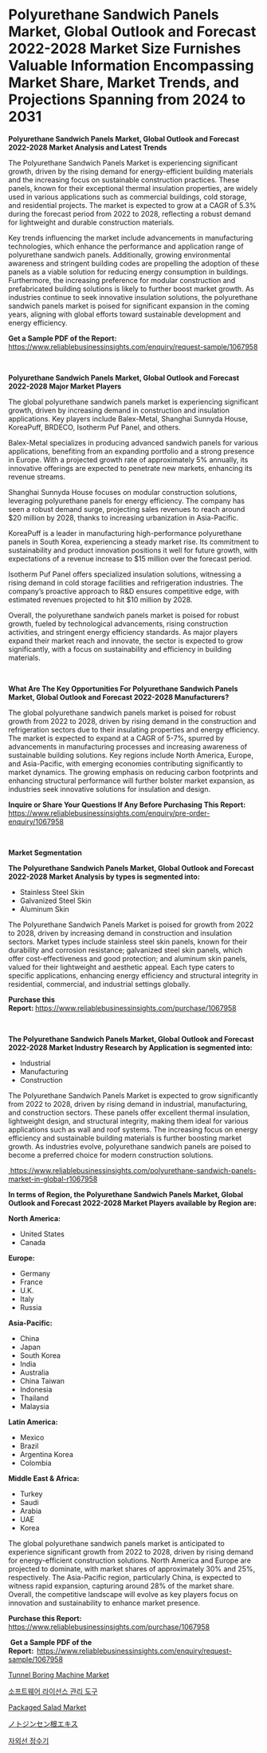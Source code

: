 <p><h1>Polyurethane Sandwich Panels Market, Global Outlook and Forecast 2022-2028 Market Size Furnishes Valuable Information Encompassing Market Share, Market Trends, and Projections Spanning from 2024 to 2031</h1></p><p><strong>Polyurethane Sandwich Panels Market, Global Outlook and Forecast 2022-2028 Market Analysis and Latest Trends</strong></p>
<p><p>The Polyurethane Sandwich Panels Market is experiencing significant growth, driven by the rising demand for energy-efficient building materials and the increasing focus on sustainable construction practices. These panels, known for their exceptional thermal insulation properties, are widely used in various applications such as commercial buildings, cold storage, and residential projects. The market is expected to grow at a CAGR of 5.3% during the forecast period from 2022 to 2028, reflecting a robust demand for lightweight and durable construction materials.</p><p>Key trends influencing the market include advancements in manufacturing technologies, which enhance the performance and application range of polyurethane sandwich panels. Additionally, growing environmental awareness and stringent building codes are propelling the adoption of these panels as a viable solution for reducing energy consumption in buildings. Furthermore, the increasing preference for modular construction and prefabricated building solutions is likely to further boost market growth. As industries continue to seek innovative insulation solutions, the polyurethane sandwich panels market is poised for significant expansion in the coming years, aligning with global efforts toward sustainable development and energy efficiency.</p></p>
<p><strong>Get a Sample PDF of the Report:&nbsp;</strong> <a href="https://www.reliablebusinessinsights.com/enquiry/request-sample/1067958">https://www.reliablebusinessinsights.com/enquiry/request-sample/1067958</a></p>
<p>&nbsp;</p>
<p><strong>Polyurethane Sandwich Panels Market, Global Outlook and Forecast 2022-2028 Major Market Players</strong></p>
<p><p>The global polyurethane sandwich panels market is experiencing significant growth, driven by increasing demand in construction and insulation applications. Key players include Balex-Metal, Shanghai Sunnyda House, KoreaPuff, BRDECO, Isotherm Puf Panel, and others. </p><p>Balex-Metal specializes in producing advanced sandwich panels for various applications, benefiting from an expanding portfolio and a strong presence in Europe. With a projected growth rate of approximately 5% annually, its innovative offerings are expected to penetrate new markets, enhancing its revenue streams.</p><p>Shanghai Sunnyda House focuses on modular construction solutions, leveraging polyurethane panels for energy efficiency. The company has seen a robust demand surge, projecting sales revenues to reach around $20 million by 2028, thanks to increasing urbanization in Asia-Pacific.</p><p>KoreaPuff is a leader in manufacturing high-performance polyurethane panels in South Korea, experiencing a steady market rise. Its commitment to sustainability and product innovation positions it well for future growth, with expectations of a revenue increase to $15 million over the forecast period.</p><p>Isotherm Puf Panel offers specialized insulation solutions, witnessing a rising demand in cold storage facilities and refrigeration industries. The company’s proactive approach to R&D ensures competitive edge, with estimated revenues projected to hit $10 million by 2028.</p><p>Overall, the polyurethane sandwich panels market is poised for robust growth, fueled by technological advancements, rising construction activities, and stringent energy efficiency standards. As major players expand their market reach and innovate, the sector is expected to grow significantly, with a focus on sustainability and efficiency in building materials.</p></p>
<p>&nbsp;</p>
<p><strong>What Are The Key Opportunities For Polyurethane Sandwich Panels Market, Global Outlook and Forecast 2022-2028 Manufacturers?</strong></p>
<p><p>The global polyurethane sandwich panels market is poised for robust growth from 2022 to 2028, driven by rising demand in the construction and refrigeration sectors due to their insulating properties and energy efficiency. The market is expected to expand at a CAGR of 5-7%, spurred by advancements in manufacturing processes and increasing awareness of sustainable building solutions. Key regions include North America, Europe, and Asia-Pacific, with emerging economies contributing significantly to market dynamics. The growing emphasis on reducing carbon footprints and enhancing structural performance will further bolster market expansion, as industries seek innovative solutions for insulation and design.</p></p>
<p><strong>Inquire or Share Your Questions If Any Before Purchasing This Report:</strong> <a href="https://www.reliablebusinessinsights.com/enquiry/pre-order-enquiry/1067958">https://www.reliablebusinessinsights.com/enquiry/pre-order-enquiry/1067958</a></p>
<p>&nbsp;</p>
<p><strong>Market Segmentation</strong></p>
<p><strong>The Polyurethane Sandwich Panels Market, Global Outlook and Forecast 2022-2028 Market Analysis by types is segmented into:</strong></p>
<p><ul><li>Stainless Steel Skin</li><li>Galvanized Steel Skin</li><li>Aluminum Skin</li></ul></p>
<p><p>The Polyurethane Sandwich Panels Market is poised for growth from 2022 to 2028, driven by increasing demand in construction and insulation sectors. Market types include stainless steel skin panels, known for their durability and corrosion resistance; galvanized steel skin panels, which offer cost-effectiveness and good protection; and aluminum skin panels, valued for their lightweight and aesthetic appeal. Each type caters to specific applications, enhancing energy efficiency and structural integrity in residential, commercial, and industrial settings globally.</p></p>
<p><strong>Purchase this Report:&nbsp;</strong><a href="https://www.reliablebusinessinsights.com/purchase/1067958">https://www.reliablebusinessinsights.com/purchase/1067958</a></p>
<p>&nbsp;</p>
<p><strong>The Polyurethane Sandwich Panels Market, Global Outlook and Forecast 2022-2028 Market Industry Research by Application is segmented into:</strong></p>
<p><ul><li>Industrial</li><li>Manufacturing</li><li>Construction</li></ul></p>
<p><p>The Polyurethane Sandwich Panels Market is expected to grow significantly from 2022 to 2028, driven by rising demand in industrial, manufacturing, and construction sectors. These panels offer excellent thermal insulation, lightweight design, and structural integrity, making them ideal for various applications such as wall and roof systems. The increasing focus on energy efficiency and sustainable building materials is further boosting market growth. As industries evolve, polyurethane sandwich panels are poised to become a preferred choice for modern construction solutions.</p></p>
<p><a href="https://www.reliablebusinessinsights.com/polyurethane-sandwich-panels-market-in-global-r1067958">&nbsp;https://www.reliablebusinessinsights.com/polyurethane-sandwich-panels-market-in-global-r1067958</a></p>
<p><strong>In terms of Region, the Polyurethane Sandwich Panels Market, Global Outlook and Forecast 2022-2028 Market Players available by Region are:</strong></p>
<p>
    <p> <strong> North America: </strong>
        <ul>
            <li>United States</li>
            <li>Canada</li>
        </ul>
        </p> 
    <p> <strong> Europe: </strong>
        <ul>
            <li>Germany</li>
            <li>France</li>
            <li>U.K.</li>
            <li>Italy</li>
            <li>Russia</li>
        </ul>
        </p> 
    <p> <strong> Asia-Pacific: </strong>
        <ul>
            <li>China</li>
            <li>Japan</li>
            <li>South Korea</li>
            <li>India</li>
            <li>Australia</li>
            <li>China Taiwan</li>
            <li>Indonesia</li>
            <li>Thailand</li>
            <li>Malaysia</li>
        </ul>
        </p> 
    <p> <strong> Latin America: </strong>
        <ul>
            <li>Mexico</li>
            <li>Brazil</li>
            <li>Argentina Korea</li>
            <li>Colombia</li>
        </ul>
        </p> 
    <p> <strong> Middle East & Africa: </strong>
        <ul>
            <li>Turkey</li>
            <li>Saudi</li>
            <li>Arabia</li>
            <li>UAE</li>
            <li>Korea</li>
        </ul>
    </p>
    </p>
<p><p>The global polyurethane sandwich panels market is anticipated to experience significant growth from 2022 to 2028, driven by rising demand for energy-efficient construction solutions. North America and Europe are projected to dominate, with market shares of approximately 30% and 25%, respectively. The Asia-Pacific region, particularly China, is expected to witness rapid expansion, capturing around 28% of the market share. Overall, the competitive landscape will evolve as key players focus on innovation and sustainability to enhance market presence.</p></p>
<p><strong>Purchase this Report: </strong><a href="https://www.reliablebusinessinsights.com/purchase/1067958">https://www.reliablebusinessinsights.com/purchase/1067958</a></p>
<p>&nbsp;<strong>Get a Sample PDF of the Report:&nbsp;&nbsp;</strong><a href="https://www.reliablebusinessinsights.com/enquiry/request-sample/1067958">https://www.reliablebusinessinsights.com/enquiry/request-sample/1067958</a></p>
<p><strong></strong></p>
<p><p><a href="https://www.linkedin.com/pulse/tunnel-boring-machine-market-research-report-forecast-growth-v0jkc?trackingId=gOuRyFTGRUOr%2FTO%2B9ejgJQ%3D%3D">Tunnel Boring Machine Market</a></p><p><a href="https://medium.com/@kelvinfeenrey98677/%EC%86%8C%ED%94%84%ED%8A%B8%EC%9B%A8%EC%96%B4-%EB%9D%BC%EC%9D%B4%EC%84%A0%EC%8A%A4-%EA%B4%80%EB%A6%AC-%EB%8F%84%EA%B5%AC-%EC%8B%9C%EC%9E%A5%EC%9D%98-%EC%8B%A0%EA%B7%9C-%EB%8F%99%ED%96%A5-%EB%B0%8F-2024%EB%85%84%EB%B6%80%ED%84%B0-2031%EB%85%84%EA%B9%8C%EC%A7%80%EC%9D%98-%EB%AF%B8%EB%9E%98-%EC%A0%84%EB%A7%9D-0d3da2aa02c2">소프트웨어 라이선스 관리 도구</a></p><p><a href="https://medium.com/@barbarakbess8920/comprehensive-analysis-of-the-global-packaged-salad-market-growth-trends-market-forecasts-2024-68ecc8caa1da">Packaged Salad Market</a></p><p><a href="https://medium.com/@bproschd5/%E3%83%8E%E3%83%88%E3%82%AE%E3%83%B3%E3%82%BB%E3%83%B3%E6%A0%B9%E3%82%A8%E3%82%AD%E3%82%B9%E5%B8%82%E5%A0%B4%E3%81%AB%E9%96%A2%E3%81%99%E3%82%8B%E3%82%B0%E3%83%AD%E3%83%BC%E3%83%90%E3%83%AB%E3%81%AA%E8%A6%96%E7%82%B9-%E3%83%88%E3%83%AC%E3%83%B3%E3%83%89%E3%81%A8%E4%BA%88%E6%B8%AC-2024-2031-fc7d6d90c8b8">ノトジンセン根エキス</a></p><p><a href="https://medium.com/@kelvinfeenrey98677/%EC%9E%90%EC%99%B8%EC%84%A0-%EC%88%98%EC%B2%98%EB%A6%AC%EA%B8%B0-%EC%8B%9C%EC%9E%A5-%EA%B7%9C%EB%AA%A8-%EC%A0%90%EC%9C%A0%EC%9C%A8-%EC%84%B1%EC%9E%A5-%EB%B0%8F-%EC%9C%A0%ED%98%95%EB%B3%84-%EC%9D%91%EC%9A%A9-%EB%B6%84%EC%95%BC-%EC%A3%BC%EA%B1%B0%EC%9A%A9-%EC%83%81%EC%97%85%EC%9A%A9-%EC%82%B0%EC%97%85%EC%9A%A9-%EB%B0%8F-%EC%A7%80%EC%97%AD-%ED%86%B5%EC%B0%B0%EB%A0%A5%EA%B3%BC-2031%EB%85%84%EA%B9%8C%EC%A7%80%EC%9D%98-%EC%98%88%EC%B8%A1-848d7b63d607">자외선 정수기</a></p></p>
